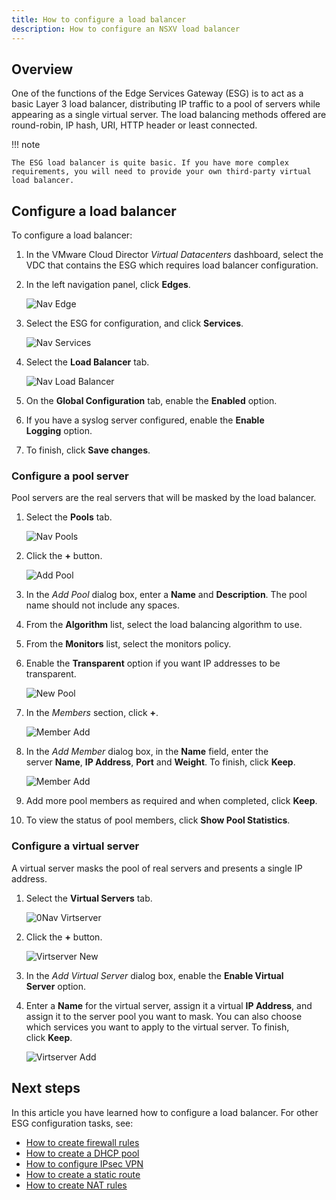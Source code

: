 ```yaml
---
title: How to configure a load balancer
description: How to configure an NSXV load balancer
---
```


## Overview

One of the functions of the Edge Services Gateway (ESG) is to act as a basic Layer 3 load balancer, distributing IP traffic to a pool of servers while appearing as a single virtual server. The load balancing methods offered are round-robin, IP hash, URI, HTTP header or least connected.

!!! note

    The ESG load balancer is quite basic. If you have more complex requirements, you will need to provide your own third-party virtual load balancer.

## Configure a load balancer

To configure a load balancer:

1. In the VMware Cloud Director _Virtual Datacenters_ dashboard, select the VDC that contains the ESG which requires load balancer configuration.

1. In the left navigation panel, click **Edges**.

    ![Nav Edge](./assets/nav_edge.png)

1. Select the ESG for configuration, and click **Services**.

    ![Nav Services](./assets/nav_services.png)

1. Select the **Load Balancer** tab.

    ![Nav Load Balancer](./assets/nav_load_balancer.png)  

1. On the **Global Configuration** tab, enable the **Enabled** option.

1. If you have a syslog server configured, enable the **Enable Logging** option.

1. To finish, click **Save changes**.

### Configure a pool server

Pool servers are the real servers that will be masked by the load balancer.

1. Select the **Pools** tab.

    ![Nav Pools](./assets/nav_pools.png)

1. Click the **+** button.

    ![Add Pool](./assets/pools_add.png)

1. In the _Add Pool_ dialog box, enter a **Name** and **Description**. The pool name should not include any spaces.

1. From the **Algorithm** list, select the load balancing algorithm to use.

1. From the **Monitors** list, select the monitors policy.

1. Enable the **Transparent** option if you want IP addresses to be transparent.

    ![New Pool](./assets/pools_new.png)  

1. In the _Members_ section, click **+**.

    ![Member Add](./assets/members_add.png)  

1. In the _Add Member_ dialog box, in the **Name** field, enter the server **Name**, **IP Address**, **Port** and **Weight**. To finish, click **Keep**.

    ![Member Add](./assets/member_add.png)  

1. Add more pool members as required and when completed, click **Keep**.

1. To view the status of pool members, click **Show Pool Statistics**.

### Configure a virtual server

A virtual server masks the pool of real servers and presents a single IP address.

1. Select the **Virtual Servers** tab.

    ![0Nav Virtserver](./assets/nav_virtserver.png)

1. Click the **+** button.

    ![Virtserver New](./assets/virtserv_new.png)

1. In the _Add Virtual Server_ dialog box, enable the **Enable Virtual Server** option.

1. Enter a **Name** for the virtual server, assign it a virtual **IP Address**, and assign it to the server pool you want to mask. You can also choose which services you want to apply to the virtual server. To finish, click **Keep**.

    ![Virtserver Add](./assets/virtserver_add.png)

## Next steps

In this article you have learned how to configure a load balancer. For other ESG configuration tasks, see:

- [How to create firewall rules](./how_to_create_firewall_rules.md)
- [How to create a DHCP pool](./how_to_create_a_dhcp_pool.md)
- [How to configure IPsec VPN](./how_to_configure_ipsec_vpn.md)
- [How to create a static route](./how_to_create_a_static_route.md)
- [How to create NAT rules](./how_to_create_NAT_rules.md)
